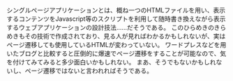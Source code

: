 シングルページアプリケーションとは、概ね一つのHTMLファイルを用い、表示するコンテンツをJavascript等のスクリプトを利用して随時書き換えながら表示するウェブアプリケーションの設計技法……だそうである。
このひらめきのきらめきもその技術で作成されており、見る人が見ればわかるかもしれないが、実はページ遷移しても使用しているHTMLが変わっていない。
ワードプレスなどを用いたブログと比較すると圧倒的に爆速でページ遷移をすることが可能なので、気を付けてみてみると多少面白いかもしれない。
まあ、そうでもないかもしれないし、ページ遷移ではないと言われればそうである。

